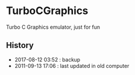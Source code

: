 # TurboCGraphics
Turbo C Graphics emulator, just for fun

## History  
* 2017-08-12 03:52 : backup  
* 2011-09-13 17:06 : last updated in old computer  
